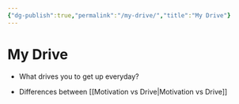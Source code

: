 ```yaml
---
{"dg-publish":true,"permalink":"/my-drive/","title":"My Drive"}
---
```


# My Drive
- What drives you to get up everyday?




- Differences between [[Motivation vs Drive\|Motivation vs Drive]]